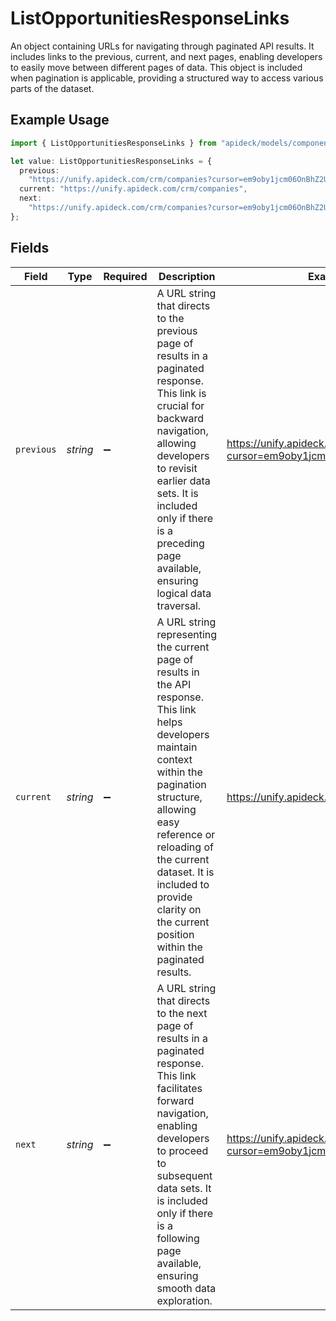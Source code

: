 # ListOpportunitiesResponseLinks

An object containing URLs for navigating through paginated API results. It includes links to the previous, current, and next pages, enabling developers to easily move between different pages of data. This object is included when pagination is applicable, providing a structured way to access various parts of the dataset.

## Example Usage

```typescript
import { ListOpportunitiesResponseLinks } from "apideck/models/components";

let value: ListOpportunitiesResponseLinks = {
  previous:
    "https://unify.apideck.com/crm/companies?cursor=em9oby1jcm06OnBhZ2U6OjE%3D",
  current: "https://unify.apideck.com/crm/companies",
  next:
    "https://unify.apideck.com/crm/companies?cursor=em9oby1jcm06OnBhZ2U6OjM",
};
```

## Fields

| Field                                                                                                                                                                                                                                                                                                        | Type                                                                                                                                                                                                                                                                                                         | Required                                                                                                                                                                                                                                                                                                     | Description                                                                                                                                                                                                                                                                                                  | Example                                                                                                                                                                                                                                                                                                      |
| ------------------------------------------------------------------------------------------------------------------------------------------------------------------------------------------------------------------------------------------------------------------------------------------------------------ | ------------------------------------------------------------------------------------------------------------------------------------------------------------------------------------------------------------------------------------------------------------------------------------------------------------ | ------------------------------------------------------------------------------------------------------------------------------------------------------------------------------------------------------------------------------------------------------------------------------------------------------------ | ------------------------------------------------------------------------------------------------------------------------------------------------------------------------------------------------------------------------------------------------------------------------------------------------------------ | ------------------------------------------------------------------------------------------------------------------------------------------------------------------------------------------------------------------------------------------------------------------------------------------------------------ |
| `previous`                                                                                                                                                                                                                                                                                                   | *string*                                                                                                                                                                                                                                                                                                     | :heavy_minus_sign:                                                                                                                                                                                                                                                                                           | A URL string that directs to the previous page of results in a paginated response. This link is crucial for backward navigation, allowing developers to revisit earlier data sets. It is included only if there is a preceding page available, ensuring logical data traversal.                              | https://unify.apideck.com/crm/companies?cursor=em9oby1jcm06OnBhZ2U6OjE%3D                                                                                                                                                                                                                                    |
| `current`                                                                                                                                                                                                                                                                                                    | *string*                                                                                                                                                                                                                                                                                                     | :heavy_minus_sign:                                                                                                                                                                                                                                                                                           | A URL string representing the current page of results in the API response. This link helps developers maintain context within the pagination structure, allowing easy reference or reloading of the current dataset. It is included to provide clarity on the current position within the paginated results. | https://unify.apideck.com/crm/companies                                                                                                                                                                                                                                                                      |
| `next`                                                                                                                                                                                                                                                                                                       | *string*                                                                                                                                                                                                                                                                                                     | :heavy_minus_sign:                                                                                                                                                                                                                                                                                           | A URL string that directs to the next page of results in a paginated response. This link facilitates forward navigation, enabling developers to proceed to subsequent data sets. It is included only if there is a following page available, ensuring smooth data exploration.                               | https://unify.apideck.com/crm/companies?cursor=em9oby1jcm06OnBhZ2U6OjM                                                                                                                                                                                                                                       |